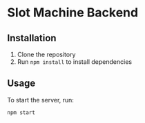 # Slot Machine Backend

## Installation

1. Clone the repository
2. Run `npm install` to install dependencies

## Usage

To start the server, run:

```bash
npm start
```
